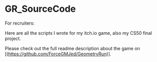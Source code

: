# GR_SourceCode
For recruiters:

Here are all the scripts I wrote for my itch.io game, also my CS50 final project.

Please check out the full readme description about the game on [(https://github.com/ForceGMJed/GeometryRun)].
